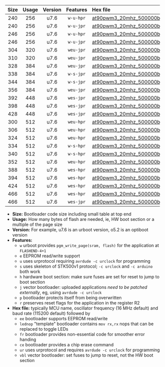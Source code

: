 |Size|Usage|Version|Features|Hex file|
|:-:|:-:|:-:|:-:|:--|
|240|256|u7.6|`w-u-hpr`|[at90pwm3_20mhz_500000bps_ur.hex](https://raw.githubusercontent.com/stefanrueger/urboot/main/bootloaders/at90pwm3/fcpu_20mhz/500000_bps/at90pwm3_20mhz_500000bps_ur.hex)|
|240|256|u7.6|`w-u-jpr`|[at90pwm3_20mhz_500000bps_ur_vbl.hex](https://raw.githubusercontent.com/stefanrueger/urboot/main/bootloaders/at90pwm3/fcpu_20mhz/500000_bps/at90pwm3_20mhz_500000bps_ur_vbl.hex)|
|246|256|u7.6|`w-u-hpr`|[at90pwm3_20mhz_500000bps_lednop_ur.hex](https://raw.githubusercontent.com/stefanrueger/urboot/main/bootloaders/at90pwm3/fcpu_20mhz/500000_bps/at90pwm3_20mhz_500000bps_lednop_ur.hex)|
|246|256|u7.6|`w-u-jpr`|[at90pwm3_20mhz_500000bps_lednop_ur_vbl.hex](https://raw.githubusercontent.com/stefanrueger/urboot/main/bootloaders/at90pwm3/fcpu_20mhz/500000_bps/at90pwm3_20mhz_500000bps_lednop_ur_vbl.hex)|
|304|320|u7.6|`weu-jpr`|[at90pwm3_20mhz_500000bps_ee_ur_vbl.hex](https://raw.githubusercontent.com/stefanrueger/urboot/main/bootloaders/at90pwm3/fcpu_20mhz/500000_bps/at90pwm3_20mhz_500000bps_ee_ur_vbl.hex)|
|310|320|u7.6|`weu-jpr`|[at90pwm3_20mhz_500000bps_ee_lednop_ur_vbl.hex](https://raw.githubusercontent.com/stefanrueger/urboot/main/bootloaders/at90pwm3/fcpu_20mhz/500000_bps/at90pwm3_20mhz_500000bps_ee_lednop_ur_vbl.hex)|
|328|384|u7.6|`weu-jpr`|[at90pwm3_20mhz_500000bps_ee_lednop_fr_ur_vbl.hex](https://raw.githubusercontent.com/stefanrueger/urboot/main/bootloaders/at90pwm3/fcpu_20mhz/500000_bps/at90pwm3_20mhz_500000bps_ee_lednop_fr_ur_vbl.hex)|
|338|384|u7.6|`w-s-jpr`|[at90pwm3_20mhz_500000bps_vbl.hex](https://raw.githubusercontent.com/stefanrueger/urboot/main/bootloaders/at90pwm3/fcpu_20mhz/500000_bps/at90pwm3_20mhz_500000bps_vbl.hex)|
|344|384|u7.6|`w-s-jpr`|[at90pwm3_20mhz_500000bps_lednop_vbl.hex](https://raw.githubusercontent.com/stefanrueger/urboot/main/bootloaders/at90pwm3/fcpu_20mhz/500000_bps/at90pwm3_20mhz_500000bps_lednop_vbl.hex)|
|356|384|u7.6|`weu-jpr`|[at90pwm3_20mhz_500000bps_ee_lednop_fr_ce_ur_vbl.hex](https://raw.githubusercontent.com/stefanrueger/urboot/main/bootloaders/at90pwm3/fcpu_20mhz/500000_bps/at90pwm3_20mhz_500000bps_ee_lednop_fr_ce_ur_vbl.hex)|
|392|448|u7.6|`wes-jpr`|[at90pwm3_20mhz_500000bps_ee_vbl.hex](https://raw.githubusercontent.com/stefanrueger/urboot/main/bootloaders/at90pwm3/fcpu_20mhz/500000_bps/at90pwm3_20mhz_500000bps_ee_vbl.hex)|
|398|448|u7.6|`wes-jpr`|[at90pwm3_20mhz_500000bps_ee_lednop_vbl.hex](https://raw.githubusercontent.com/stefanrueger/urboot/main/bootloaders/at90pwm3/fcpu_20mhz/500000_bps/at90pwm3_20mhz_500000bps_ee_lednop_vbl.hex)|
|428|448|u7.6|`wes-jpr`|[at90pwm3_20mhz_500000bps_ee_lednop_fr_vbl.hex](https://raw.githubusercontent.com/stefanrueger/urboot/main/bootloaders/at90pwm3/fcpu_20mhz/500000_bps/at90pwm3_20mhz_500000bps_ee_lednop_fr_vbl.hex)|
|300|512|u7.6|`weu-hpr`|[at90pwm3_20mhz_500000bps_ee_ur.hex](https://raw.githubusercontent.com/stefanrueger/urboot/main/bootloaders/at90pwm3/fcpu_20mhz/500000_bps/at90pwm3_20mhz_500000bps_ee_ur.hex)|
|306|512|u7.6|`weu-hpr`|[at90pwm3_20mhz_500000bps_ee_lednop_ur.hex](https://raw.githubusercontent.com/stefanrueger/urboot/main/bootloaders/at90pwm3/fcpu_20mhz/500000_bps/at90pwm3_20mhz_500000bps_ee_lednop_ur.hex)|
|324|512|u7.6|`weu-hpr`|[at90pwm3_20mhz_500000bps_ee_lednop_fr_ur.hex](https://raw.githubusercontent.com/stefanrueger/urboot/main/bootloaders/at90pwm3/fcpu_20mhz/500000_bps/at90pwm3_20mhz_500000bps_ee_lednop_fr_ur.hex)|
|334|512|u7.6|`w-s-hpr`|[at90pwm3_20mhz_500000bps.hex](https://raw.githubusercontent.com/stefanrueger/urboot/main/bootloaders/at90pwm3/fcpu_20mhz/500000_bps/at90pwm3_20mhz_500000bps.hex)|
|340|512|u7.6|`w-s-hpr`|[at90pwm3_20mhz_500000bps_lednop.hex](https://raw.githubusercontent.com/stefanrueger/urboot/main/bootloaders/at90pwm3/fcpu_20mhz/500000_bps/at90pwm3_20mhz_500000bps_lednop.hex)|
|352|512|u7.6|`weu-hpr`|[at90pwm3_20mhz_500000bps_ee_lednop_fr_ce_ur.hex](https://raw.githubusercontent.com/stefanrueger/urboot/main/bootloaders/at90pwm3/fcpu_20mhz/500000_bps/at90pwm3_20mhz_500000bps_ee_lednop_fr_ce_ur.hex)|
|388|512|u7.6|`wes-hpr`|[at90pwm3_20mhz_500000bps_ee.hex](https://raw.githubusercontent.com/stefanrueger/urboot/main/bootloaders/at90pwm3/fcpu_20mhz/500000_bps/at90pwm3_20mhz_500000bps_ee.hex)|
|394|512|u7.6|`wes-hpr`|[at90pwm3_20mhz_500000bps_ee_lednop.hex](https://raw.githubusercontent.com/stefanrueger/urboot/main/bootloaders/at90pwm3/fcpu_20mhz/500000_bps/at90pwm3_20mhz_500000bps_ee_lednop.hex)|
|424|512|u7.6|`wes-hpr`|[at90pwm3_20mhz_500000bps_ee_lednop_fr.hex](https://raw.githubusercontent.com/stefanrueger/urboot/main/bootloaders/at90pwm3/fcpu_20mhz/500000_bps/at90pwm3_20mhz_500000bps_ee_lednop_fr.hex)|
|466|512|u7.6|`wes-hpr`|[at90pwm3_20mhz_500000bps_ee_lednop_fr_ce.hex](https://raw.githubusercontent.com/stefanrueger/urboot/main/bootloaders/at90pwm3/fcpu_20mhz/500000_bps/at90pwm3_20mhz_500000bps_ee_lednop_fr_ce.hex)|
|466|512|u7.6|`wes-jpr`|[at90pwm3_20mhz_500000bps_ee_lednop_fr_ce_vbl.hex](https://raw.githubusercontent.com/stefanrueger/urboot/main/bootloaders/at90pwm3/fcpu_20mhz/500000_bps/at90pwm3_20mhz_500000bps_ee_lednop_fr_ce_vbl.hex)|

- **Size:** Bootloader code size including small table at top end
- **Usage:** How many bytes of flash are needed, ie, HW boot section or a multiple of the page size
- **Version:** For example, u7.6 is an urboot version, o5.2 is an optiboot version
- **Features:**
  + `w` urboot provides `pgm_write_page(sram, flash)` for the application at `FLASHEND-4+1`
  + `e` EEPROM read/write support
  + `u` uses urprotocol requiring `avrdude -c urclock` for programming
  + `s` uses skeleton of STK500v1 protocol; `-c urclock` and `-c arduino` both work
  + `h` hardware boot section: make sure fuses are set for reset to jump to boot section
  + `j` vector bootloader: uploaded applications *need to be patched externally*, eg, using `avrdude -c urclock`
  + `p` bootloader protects itself from being overwritten
  + `r` preserves reset flags for the application in the register R2
- **Hex file:** typically MCU name, oscillator frequency (16 MHz default) and baud rate (115200 default) followed by
  + `ee` bootloader supports EEPROM read/write
  + `lednop` "template" bootloader contains `mov rx,rx` nops that can be replaced to toggle LEDs
  + `fr` bootloader provides non-essential code for smoother error handing
  + `ce` bootloader provides a chip erase command
  + `ur` uses urprotocol and requires `avrdude -c urclock` for programming
  + `vbl` vector bootloader: set fuses to jump to reset, not the HW boot section
